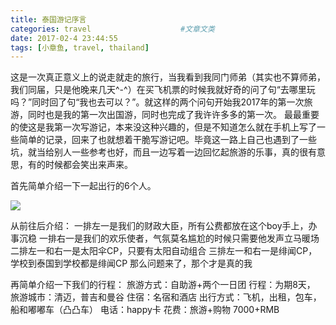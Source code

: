 ```yaml
---
title: 泰国游记序言
categories: travel                    #文章文类
date: 2017-02-4 23:44:55
tags: [小章鱼, travel, thailand]
---
```

这是一次真正意义上的说走就走的旅行，当我看到我同门师弟（其实也不算师弟，我们同届，只是他晚来几天^-^）在买飞机票的时候我就好奇的问了句“去哪里玩吗？”同时回了句“我也去可以？”。就这样的两个问句开始我2017年的第一次旅游，同时也是我的第一次出国游，同时也完成了我许许多多的第一次。
最最重要的使这是我第一次写游记，本来没这种兴趣的，但是不知道怎么就在手机上写了一些简单的记录，回来了也就想着干脆写游记吧。毕竟这一路上自己也遇到了一些坑，就当给别人一些参考也好，而且一边写着一边回忆起旅游的乐事，真的很有意思，有的时候都会笑出来声来。

首先简单介绍一下一起出行的6个人。

<!-- more -->

<img src="/test1.jpg"/>

从前往后介绍：
一排左一是我们的财政大臣，所有公费都放在这个boy手上，办事沉稳
一排右一是我们的欢乐使者，气氛莫名尴尬的时候只需要他发声立马暖场
二排左一和右一是太阳伞CP，只要有太阳自动组合
三排左一和右一是绯闻CP，学校到泰国到学校都是绯闻CP
那么问题来了，那个才是真的我

再简单介绍一下我们的行程：
旅游方式：自助游+两个一日团
行程：为期8天，
旅游城市：清迈，普吉和曼谷
住宿：名宿和酒店
出行方式：飞机，出租，包车，船和嘟嘟车（凸凸车）
电话：happy卡
花费：旅游+购物 7000+RMB